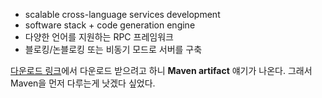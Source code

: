 * scalable cross-language services development
* software stack + code generation engine
* 다양한 언어를 지원하는 RPC 프레임워크
* 블로킹/논블로킹 또는 비동기 모드로 서버를 구축

[다운로드 링크](https://thrift.apache.org/download)에서 다운로드 받으려고 하니 **Maven artifact** 얘기가 나온다. 그래서 Maven을 먼저 다루는게 낫겠다 싶었다.
